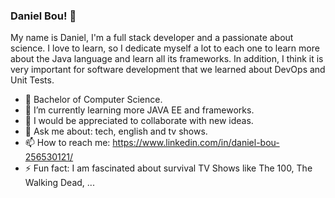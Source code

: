 ### Daniel Bou! 👋

My name is Daniel, I'm a full stack developer and a passionate about science. I love to learn, so I dedicate myself a lot to each one to learn more about the Java language and learn all its frameworks. In addition, I think it is very important for software development that we learned about DevOps and Unit Tests.

- 🔭 Bachelor of Computer Science.
- 🌱 I’m currently learning more JAVA EE and frameworks.
- 👯 I would be appreciated to collaborate with new ideas.
- 💬 Ask me about: tech, english and tv shows.
- 📫 How to reach me: https://www.linkedin.com/in/daniel-bou-256530121/
- ⚡ Fun fact: I am fascinated about survival TV Shows like The 100, The Walking Dead, ...
